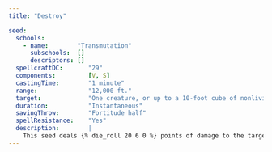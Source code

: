 ```yaml
---
title: "Destroy"

seed:
  schools:
    - name:        "Transmutation"
      subschools:  []
      descriptors: []
  spellcraftDC:       "29"
  components:         [V, S]
  castingTime:        "1 minute"
  range:              "12,000 ft."
  target:             "One creature, or up to a 10-foot cube of nonliving matter"
  duration:           "Instantaneous"
  savingThrow:        "Fortitude half"
  spellResistance:    "Yes"
  description:        |
    This seed deals {% die_roll 20 6 0 %} points of damage to the target. The damage is of no particular type or energy. For each additional {% die_roll 1 6 0 %} points of damage dealt, increase the Spellcraft DC by +2. If the target is reduced to –10 hit points or less (or a construct, object, or undead is reduced to 0 hit points), it is utterly destroyed as if disintegrated, leaving behind only a trace of fine dust. Up to a 10-foot cube of nonliving matter is affected, so a spell using the destroy seed destroys only part of any very large object or structure targeted. The destroy seed affects even magical matter, energy fields, and force effects that are normally only affected by the disintegrate spell. Such effects are automatically destroyed. Epic spells using the ward seed may also be destroyed, though the caster must succeed at an opposed caster level check against the other spellcaster to bring down a ward spell.
---
```

